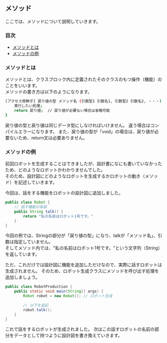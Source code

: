## メソッド
ここでは、メソッドについて説明していきます。

### 目次
* [メソッドとは](#sec1)
* [メソッドの例](#sec2)

### <a name="sec1"></a>メソッドとは
メソッドとは、クラスブロック内に定義されたそのクラスのもつ操作（機能）のことをいいます。   
メソッドの書き方は以下のようになります。

```sh
[アクセス修飾子] 戻り値の型 メソッド名 (引数型1 引数名1, 引数型2 引数名2, ・・・) {
	実行したい処理;
	return 戻り値;  // 戻り値が必要ない場合は省略可能
}
```

戻り値の型と戻り値は同じデータ型にしなければいけません。  違う場合はコンパイルエラーになります。
また、戻り値の型が「void」の場合は、戻り値が必要ないため、return文は必要ありません。

### <a name="sec2"></a>メソッドの例
前回ロボットを生成することはできましたが、設計書になにも書いていなかったため、どのようなロボットかわかりませんでした。  
そのため、設計図にどのようなロボットを生成するかロボットの動き（メソッド）を記述していきます。

今回は、話をする機能をロボットの設計図に追加しました。

```java
public class Robot {
	// 話す機能の実装
	public String talk() {
		return "私の名前はロボット1号です。"
	}
}
```
今回の例では、Stringの部分が「戻り値の型」になり、talkが「メソッド名」、引数は指定していません。  
そしてメソッド内では、"私の名前はロボット1号です。"という文字列（String）を返しています。

ただ、これだけでは設計図に機能を追加しただけなので、実際に話すロボットは生成されません。
そのため、ロボット生成クラスにメソッドを呼び出す処理を追加しましょう。

```java
public class RobotProduction {
	public static void main(String[] args) {
		Robot robot = new Robot(); // ロボット生成
		
		// 以下を追記
		robot.talk();
	}
}
```

これで話をするロボットが生成されました。
次はこの話すロボットの名前の部分をデータとして持つように設計図を書き換えていきます。